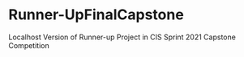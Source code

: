 # Runner-UpFinalCapstone
Localhost Version of Runner-up Project in CIS Sprint 2021 Capstone Competition
